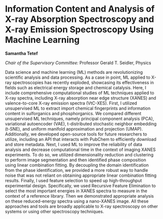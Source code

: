 # Information Content and Analysis of X-ray Absorption Spectroscopy and X-ray Emission Spectroscopy Using Machine Learning

**Samantha Tetef**

*Chair of the Supervisory Committee:* Professor Gerald T. Seidler, Physics

Data science and machine learning (ML) methods are revolutionizing scientific analysis and data processing. As a case in point, ML applied to X-ray spectroscopies has recently exploded, showcasing its effectiveness in fields such as electrical energy storage and chemical catalysis. Here, I include comprehensive computational studies of ML techniques applied to X-ray spectra, including X-ray absorption near edge structure (XANES) and valence-to-core X-ray emission spectra (VtC-XES). First, I utilized unsupervised ML to extract import chemical fingerprints and information content in sulforganics and phosphorganics. We compared different unsupervised ML techniques, namely principal component analysis (PCA), variational autoencoder (VAE), t-distributed stochastic neighbor embedding (t-SNE), and uniform manifold approximation and projection (UMAP). Additionally, we developed open-source tools for future researchers to utilize, including an API that interacts with PubChem to efficiently download and store metadata. Next, I used ML to improve the reliability of data analysis and decrease computational time in the context of imaging XANES experiments. To do so, we utilized dimensionality reduction and clustering to perform image segmentation and then identified phase composition using linear combination fitting. By decoupling the domain identification from the phase identification, we provided a more robust way to handle noise that was not reliant on obtaining appropriate linear combination fitting results. Finally, I used feature selection to speed up high-throughput experimental design. Specifically, we used Recursive Feature Elimination to select the most important energies in XANES spectra to measure in the context of a reference library. Then we demonstrated appropriate analysis on these reduced-energy spectra using a nano-XANES image. All these approaches and tools are broadly applicable to X-ray spectroscopy on other systems or using other spectroscopy techniques.
